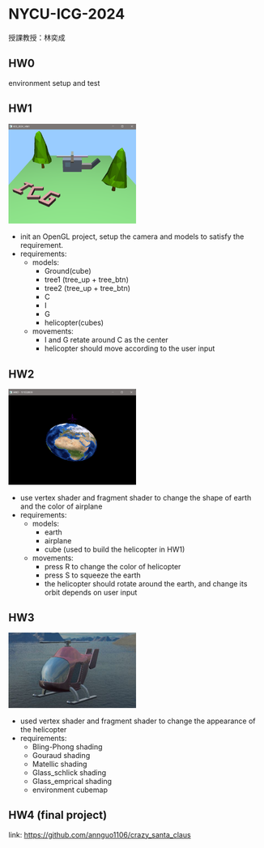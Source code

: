 # NYCU-ICG-2024
授課教授：林奕成
## HW0
environment setup and test
## HW1
<img src="Assets/HW1.png" width=50%>

- init an OpenGL project, setup the camera and models to satisfy the requirement.
- requirements:
    - models:
        - Ground(cube)
        - tree1 (tree_up + tree_btn)
        - tree2 (tree_up + tree_btn)
        - C
        - I
        - G
        - helicopter(cubes)
    - movements:
        - I and G retate around C as the center
        - helicopter should move according to the user input

## HW2
<img src="Assets/HW2.png" width=50%>

- use vertex shader and fragment shader to change the shape of earth and the color of airplane
- requirements:
    - models:
        - earth
        - airplane
        - cube (used to build the helicopter in HW1)
    - movements:
        - press R to change the color of helicopter
        - press S to squeeze the earth
        - the helicopter should rotate around the earth, and change its orbit depends on user input

## HW3

<img src="Assets/HW3.png" width=50%>

- used vertex shader and fragment shader to change the appearance of the helicopter
- requirements:
    - Bling-Phong shading
    - Gouraud shading
    - Matellic shading
    - Glass_schlick shading
    - Glass_emprical shading
    - environment cubemap
## HW4 (final project)
link: https://github.com/annguo1106/crazy_santa_claus
